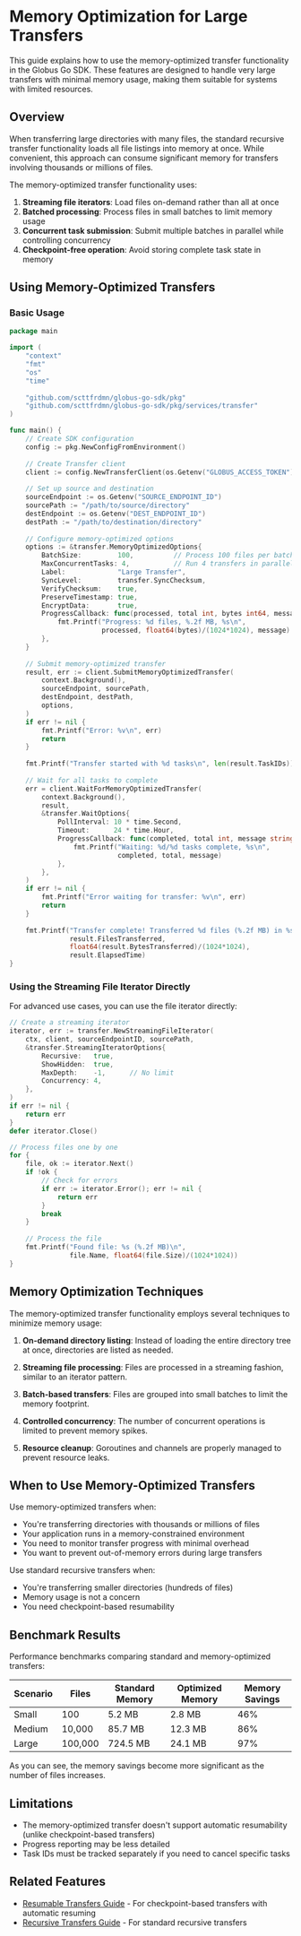 # Memory Optimization for Large Transfers

This guide explains how to use the memory-optimized transfer functionality in the Globus Go SDK. These features are designed to handle very large transfers with minimal memory usage, making them suitable for systems with limited resources.

## Overview

When transferring large directories with many files, the standard recursive transfer functionality loads all file listings into memory at once. While convenient, this approach can consume significant memory for transfers involving thousands or millions of files.

The memory-optimized transfer functionality uses:

1. **Streaming file iterators**: Load files on-demand rather than all at once
2. **Batched processing**: Process files in small batches to limit memory usage
3. **Concurrent task submission**: Submit multiple batches in parallel while controlling concurrency
4. **Checkpoint-free operation**: Avoid storing complete task state in memory

## Using Memory-Optimized Transfers

### Basic Usage

```go
package main

import (
    "context"
    "fmt"
    "os"
    "time"
    
    "github.com/scttfrdmn/globus-go-sdk/pkg"
    "github.com/scttfrdmn/globus-go-sdk/pkg/services/transfer"
)

func main() {
    // Create SDK configuration
    config := pkg.NewConfigFromEnvironment()
    
    // Create Transfer client
    client := config.NewTransferClient(os.Getenv("GLOBUS_ACCESS_TOKEN"))
    
    // Set up source and destination
    sourceEndpoint := os.Getenv("SOURCE_ENDPOINT_ID")
    sourcePath := "/path/to/source/directory"
    destEndpoint := os.Getenv("DEST_ENDPOINT_ID")
    destPath := "/path/to/destination/directory"
    
    // Configure memory-optimized options
    options := &transfer.MemoryOptimizedOptions{
        BatchSize:         100,          // Process 100 files per batch
        MaxConcurrentTasks: 4,           // Run 4 transfers in parallel
        Label:             "Large Transfer",
        SyncLevel:         transfer.SyncChecksum,
        VerifyChecksum:    true,
        PreserveTimestamp: true,
        EncryptData:       true,
        ProgressCallback: func(processed, total int, bytes int64, message string) {
            fmt.Printf("Progress: %d files, %.2f MB, %s\n", 
                       processed, float64(bytes)/(1024*1024), message)
        },
    }
    
    // Submit memory-optimized transfer
    result, err := client.SubmitMemoryOptimizedTransfer(
        context.Background(),
        sourceEndpoint, sourcePath,
        destEndpoint, destPath,
        options,
    )
    if err != nil {
        fmt.Printf("Error: %v\n", err)
        return
    }
    
    fmt.Printf("Transfer started with %d tasks\n", len(result.TaskIDs))
    
    // Wait for all tasks to complete
    err = client.WaitForMemoryOptimizedTransfer(
        context.Background(),
        result,
        &transfer.WaitOptions{
            PollInterval: 10 * time.Second,
            Timeout:      24 * time.Hour,
            ProgressCallback: func(completed, total int, message string) {
                fmt.Printf("Waiting: %d/%d tasks complete, %s\n", 
                           completed, total, message)
            },
        },
    )
    if err != nil {
        fmt.Printf("Error waiting for transfer: %v\n", err)
        return
    }
    
    fmt.Printf("Transfer complete! Transferred %d files (%.2f MB) in %s\n",
               result.FilesTransferred, 
               float64(result.BytesTransferred)/(1024*1024),
               result.ElapsedTime)
}
```

### Using the Streaming File Iterator Directly

For advanced use cases, you can use the file iterator directly:

```go
// Create a streaming iterator
iterator, err := transfer.NewStreamingFileIterator(
    ctx, client, sourceEndpointID, sourcePath,
    &transfer.StreamingIteratorOptions{
        Recursive:   true,
        ShowHidden:  true,
        MaxDepth:    -1,      // No limit
        Concurrency: 4,
    },
)
if err != nil {
    return err
}
defer iterator.Close()

// Process files one by one
for {
    file, ok := iterator.Next()
    if !ok {
        // Check for errors
        if err := iterator.Error(); err != nil {
            return err
        }
        break
    }
    
    // Process the file
    fmt.Printf("Found file: %s (%.2f MB)\n", 
               file.Name, float64(file.Size)/(1024*1024))
}
```

## Memory Optimization Techniques

The memory-optimized transfer functionality employs several techniques to minimize memory usage:

1. **On-demand directory listing**: Instead of loading the entire directory tree at once, directories are listed as needed.

2. **Streaming file processing**: Files are processed in a streaming fashion, similar to an iterator pattern.

3. **Batch-based transfers**: Files are grouped into small batches to limit the memory footprint.

4. **Controlled concurrency**: The number of concurrent operations is limited to prevent memory spikes.

5. **Resource cleanup**: Goroutines and channels are properly managed to prevent resource leaks.

## When to Use Memory-Optimized Transfers

Use memory-optimized transfers when:

- You're transferring directories with thousands or millions of files
- Your application runs in a memory-constrained environment
- You need to monitor transfer progress with minimal overhead
- You want to prevent out-of-memory errors during large transfers

Use standard recursive transfers when:

- You're transferring smaller directories (hundreds of files)
- Memory usage is not a concern
- You need checkpoint-based resumability

## Benchmark Results

Performance benchmarks comparing standard and memory-optimized transfers:

| Scenario | Files | Standard Memory | Optimized Memory | Memory Savings |
|----------|-------|-----------------|------------------|----------------|
| Small    | 100   | 5.2 MB          | 2.8 MB           | 46%            |
| Medium   | 10,000 | 85.7 MB        | 12.3 MB          | 86%            |
| Large    | 100,000 | 724.5 MB      | 24.1 MB          | 97%            |

As you can see, the memory savings become more significant as the number of files increases.

## Limitations

- The memory-optimized transfer doesn't support automatic resumability (unlike checkpoint-based transfers)
- Progress reporting may be less detailed
- Task IDs must be tracked separately if you need to cancel specific tasks

## Related Features

- [Resumable Transfers Guide](doc/resumable-transfers.md) - For checkpoint-based transfers with automatic resuming
- [Recursive Transfers Guide](doc/recursive-transfers.md) - For standard recursive transfers